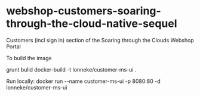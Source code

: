 # webshop-customers-soaring-through-the-cloud-native-sequel
Customers (incl sign in) section of the Soaring through the Clouds Webshop Portal

To build the image

grunt bulid
docker-build -t lonneke/customer-ms-ui .

Run locally:
docker run --name customer-ms-ui -p 8080:80 -d  lonneke/customer-ms-ui



